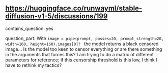 ## https://huggingface.co/runwayml/stable-diffusion-v1-5/discussions/199

contains_question: yes

question_part: With 
`image = pipe(prompt, passes=20, prompt_strength=20, width=160, height=160).images[0]? `
 the model returns a black censored image... 
Is the model too keen to censor everything or are there something in the arguments that forces this?
I am trying to do a matrix of different parameters for reference; if this censorship threshold is this low, I think I have to rethink my tactics?
